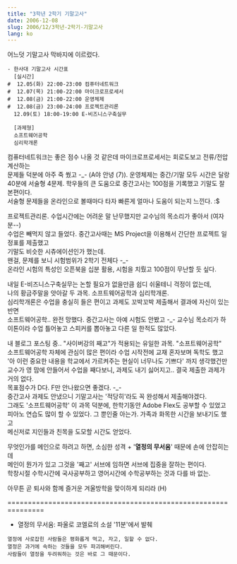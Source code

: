 ```yaml
---
title: "3학년 2학기 기말고사"
date: 2006-12-08
slug: 2006/12/3학년-2학기-기말고사
lang: ko
---
```


어느덧 기말고사 막바지에 이르렀다.


```
- 한사대 기말고사 시간표
  [실시간]
#  12.05(화) 22:00-23:00 컴퓨터네트워크 
#  12.07(목) 21:00-22:00 마이크로프로세서
#  12.08(금) 21:00-22:00 운영체제
#  12.08(금) 23:00-24:00 프로젝트관리론
  12.09(토) 18:00-19:00 E-비즈니스구축실무

  [과제형]
  소프트웨어공학
  심리학개론
```

컴퓨터네트워크는 좋은 점수 나올 것 같은데 마이크로프로세서는 회로도보고 전류/전압 계산하는  
문제들 덕분에 아주 죽 쒔고 -_- (A야 안녕 (7)). 운영체제는 중간/기말 모두 시간은 달랑   
40분에 서술형 4문제. 학우들의 큰 도움으로 중간고사는 100점을 기록했고 기말도 잘본편이다.  
서술형 문제들을 온라인으로 볼때마다 타자 빠른게 얼마나 도움이 되는지 느낀다. :$

프로젝트관리론. 수업시간에는 어려운 말 난무했지만 교수님의 목소리가 좋아서 (여자분--)  
수업은 빼먹지 않고 들었다. 중간고사때는 MS Project을 이용해서 간단한 프로젝트 일정표를 제출했고  
기말도 비슷한 시츄에이션인가 했는데.  
왠걸, 문제를 보니 시험범위가 2학기 전체다 -_-   
온라인 시험의 특성인 오픈북을 십분 활용, 시험을 치뤘고 100점이 무난할 듯 싶다. 

내일 E-비즈니스구축실무는 논할 필요가 없을만큼 쉽디 쉬울테니 걱정이 없는데,  
나의 황금주말을 앗아갈 두 과목. 소프트웨어공학과 심리학개론.   
심리학개론은 수업을 충실히 들은 편이고 과제도 꼬박꼬박 제출해서 결과에 자신이 있는 반면  
소프트웨어공학.. 완전 망했다. 중간고사는 아예 시험도 안봤고 -_- 교수님 목소리가 하이톤이라 
수업 틀어놓고 스피커를 뽑아놓고 다른 일 한적도 많았다.

내 블로그 포스팅 중.. "사이버강의 째고"가 적용되는 유일한 과목. "소프트웨어공학"  
소프트웨어공학 자체에 관심이 많은 편이라 수업 시작전에 교재 혼자보며 독학도 했고  
'아 이런 중요한 내용을 학교에서 가르켜주는 현실이 너무나도 기쁘다' 까지 생각했건만  
교수가 영 맘에 안들어서 수업을 째다보니, 과제도 내기 싫어지고.. 결국 제출한 과제가 거의 없다.  
목표점수가 D다. F만 안나왔으면 좋겠다. -_-  
중간고사 과제도 안냈으니 기말고사는 '적당히'라도 꼭 완성해서 제출해야겠다.  
그래도 '소프트웨어공학' 이 과목 덕분에, 한학기동안 Adobe Flex도 공부할 수 있었고  
피아노 연습도 많이 할 수 있었다. 그 뿐인줄 아는가. 가족과 화목한 시간을 보내기도 했고  
메신저로 지인들과 친목을 도모할 시간도 얻었다. 

무엇인가를 메인으로 하려고 하면, 소심한 성격 + '**열정의 무서움**' 때문에 손에 안잡히는데   
메인이 뭔가가 있고 그것을 '째고' 서브에 임하면 서브에 집중을 잘하는 편이다.  
학창시절 수학시간에 국사공부하고 영어시간에 수학공부하는 것과 다를 바 없는.

아무튼 곧 퇴사와 함께 즐거운 겨울방학을 맞이하게 되리라 (H)

===============================================================
* 열정의 무서움: 파울로 코엘료의 소설 '11분'에서 발췌

```
열정에 사로잡힌 사람들은 평화롭게 먹고, 자고, 일할 수 없다. 
열정은 과거에 속하는 것들을 모두 파괴해버린다. 
사람들이 열정을 두려워하는 것은 바로 그 때문이다.
```

